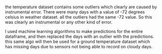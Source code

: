 the temperature dataset contains some outliers which clearly are caused by instrumental error. There were many days with a value of -72 degrees celsius in weather dataset. all the outliers had the same -72 value. So this was clearly an instrumental or any other kind of error.

I used machine learning algorithms to make predictions for the entire dataframe, and then replaced the days with an outlier with the predictions.
this same algo will then be used for a ground temperature dataset which has missing days due to sensors not being able to record on cloudy days.
